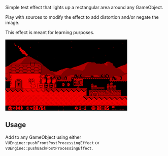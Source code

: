 Simple test effect that lights up a rectangular area around any GameObject.
 
Play with sources to modify the effect to add distortion and/or negate the image. 

This effect is meant for learning purposes.

![Preview Image](preview.png)

## Usage

Add to any GameObject using either `VUEngine::pushFrontPostProcessingEffect` or `VUEngine::pushBackPostProcessingEffect`. 
